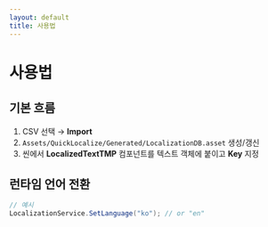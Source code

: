 ```yaml
---
layout: default
title: 사용법
---
```

# 사용법

## 기본 흐름
1. CSV 선택 → **Import**
2. `Assets/QuickLocalize/Generated/LocalizationDB.asset` 생성/갱신
3. 씬에서 **LocalizedTextTMP** 컴포넌트를 텍스트 객체에 붙이고 **Key** 지정

## 런타임 언어 전환
```csharp
// 예시
LocalizationService.SetLanguage("ko"); // or "en"
